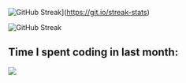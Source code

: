 ![GitHub Streak](https://streak-stats.demolab.com?user=HadiAghandeh&theme=dark&border_radius=0&mode=weekly&background=45%2C080052%2C000000)](https://git.io/streak-stats)

![GitHub Streak](https://github-readme-stats.vercel.app/api/wakatime?username=H11H&api_domain=wakapi.dev&bg_color=1A202C&title_color=2F855A&icon_color=2F855A&text_color=ffffff&custom_title=Week%20Stats&layout=compact)

## Time I spent coding in last month:
![](https://wakapi.dev/api/badge/H11H/H11H/interval:30_days?label=last%2030d)
